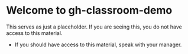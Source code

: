 # Welcome to gh-classroom-demo

This serves as just a placeholder.  If you are seeing this, you do not have access to this material.
- If you should have access to this material, speak with your manager.
